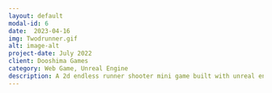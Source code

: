 ```yaml
---
layout: default
modal-id: 6
date:  2023-04-16
img: Twodrunner.gif
alt: image-alt
project-date: July 2022
client: Dooshima Games
category: Web Game, Unreal Engine
description: A 2d endless runner shooter mini game built with unreal engine paper2d. <a href =""> https://dooshima.itch.io/2d-endless-shooter </a>.
---
```

